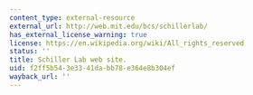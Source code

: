```yaml
---
content_type: external-resource
external_url: http://web.mit.edu/bcs/schillerlab/
has_external_license_warning: true
license: https://en.wikipedia.org/wiki/All_rights_reserved
status: ''
title: Schiller Lab web site.
uid: f2ff5b54-3e33-41da-bb78-e364e8b304ef
wayback_url: ''
---
```

